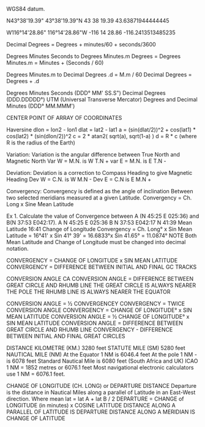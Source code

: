 WGS84 datum.


  N43°38'19.39"
  43°38'19.39"N
  43 38 19.39
  43.63871944444445

  W116°14'28.86"
  116°14'28.86"W
  -116 14 28.86
  -116.2413513485235

Decimal Degrees = Degrees + minutes/60 + seconds/3600

Degrees Minutes Seconds to Degrees Minutes.m
Degrees = Degrees
Minutes.m = Minutes + (Seconds / 60)

Degrees Minutes.m to Decimal Degrees
.d = M.m / 60
Decimal Degrees = Degrees + .d

Degrees Minutes Seconds (DDD° MM' SS.S")
Decimal Degrees (DDD.DDDDD°)
UTM (Universal Transverse Mercator)
Degrees and Decimal Minutes (DDD° MM.MMM')


CENTER POINT OF ARRAY OF COORDINATES


Haversine
dlon = lon2 - lon1
dlat = lat2 - lat1
a = (sin(dlat/2))^2 + cos(lat1) * cos(lat2) * (sin(dlon/2))^2
c = 2 * atan2( sqrt(a), sqrt(1-a) )
d = R * c (where R is the radius of the Earth)




Variation: Variation is the angular difference between True North and Magnetic North
Var W = M.N. is W T.N +
var E = M.N. is E T.N -

Deviation:  Deviation is a correction to Compass Heading to give Magnetic Heading
Dev W = C.N. is W M.N -
Dev E = C.N is E M.N + 

Convergency: Convergency is defined as the angle of inclination Between two selected meridians measured at a given Latitude.
Convergency = Ch. Long x Sine Mean Latitude

Ex 1. Calculate the value of Convergence between A (N 45:25 E 025:36) and B(N 37:53 E042:17).
A N 45:25 E 025:36
B N 37:53 E042:17
N 41:39 Mean Latitude 16:41 Change of Longitude
Convergency = Ch. Long° x Sin Mean Latitude
= 16°41' x Sin 41° 39'
= 16.6833°x Sin 41.65°
= 11.0874°
NOTE Both Mean Latitude and Change of Longitude must be changed into decimal notation.

CONVERGENCY = CHANGE OF LONGITUDE x SIN MEAN LATITUDE
CONVERGENCY = DIFFERENCE BETWEEN INITIAL AND FINAL GC TRACKS


CONVERSION ANGLE CA
CONVERSION ANGLE = DIFFERENCE BETWEEN GREAT CIRCLE AND RHUMB LINE
THE GREAT CIRCLE IS ALWAYS NEARER THE POLE
THE RHUMB LINE IS ALWAYS NEARER THE EQUATOR

CONVERSION ANGLE = ½ CONVERGENCEY
CONVERGENCY = TWICE CONVERSION ANGLE
CONVERGENCY = CHANGE OF LONGITUDE° x SIN MEAN LATITUDE
CONVERSION ANGLE = ½ CHANGE OF LONGITUDE° x SIN MEAN LATITUDE
CONVERSION ANGLE = DIFFERENCE BETWEEN GREAT CIRCLE AND RHUMB LINE
CONVERGENCY - DIFFERENCE BETWEEN INITIAL AND FINAL GREAT CIRCLES

DISTANCE
KILOMETRE (KM.) 3280 feet
STATUTE MILE (SM) 5280 feet
NAUTICAL MILE (NM)  At the Equator 1 NM is 6046.4 feet At the pole 1 NM -is 6078 feet
Standard Nautical Mile is 6080 feet (South Africa and UK)
ICAO 1 NM = 1852 metres or 6076.1 feet
Most navigational electronic calculators use 1 NM = 6076.1 feet.

CHANGE OF LONGITUDE (CH. LONG) or DEPARTURE DISTANCE
Departure is the distance in Nautical Miles along a parallel of Latitude in an East-West direction.
Where mean lat = lat A + lat B / 2
DEPARTURE = CHANGE of LONGITUDE (in minutes) x COSINE LATITUDE
DISTANCE ALONG A PARALLEL OF LATITUDE IS DEPARTURE
DISTANCE ALONG A MERIDIAN IS CHANGE OF LATITUDE

